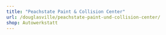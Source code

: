 ```yaml
---
title: "Peachstate Paint & Collision Center"
url: /douglasville/peachstate-paint-und-collision-center/
shop: Autowerkstatt
---
```

